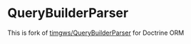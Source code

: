 # QueryBuilderParser

This is fork of [timgws/QueryBuilderParser](https://github.com/timgws/QueryBuilderParser) for Doctrine ORM
